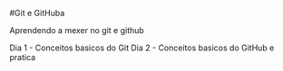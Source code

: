 #Git e GitHuba

Aprendendo a mexer no git e github

Dia 1 - Conceitos basicos do Git
Dia 2 - Conceitos basicos do GitHub e pratica